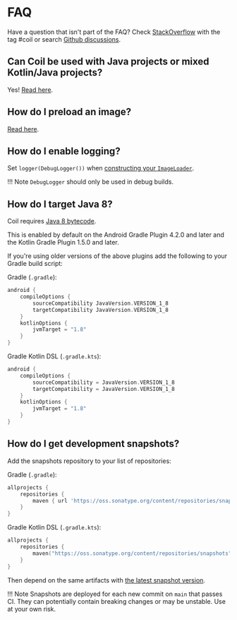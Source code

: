 # FAQ

Have a question that isn't part of the FAQ? Check [StackOverflow](https://stackoverflow.com/questions/tagged/coil) with the tag #coil or search [Github discussions](https://github.com/coil-kt/coil/discussions).

## Can Coil be used with Java projects or mixed Kotlin/Java projects?

Yes! [Read here](java_compatibility.md).

## How do I preload an image?

[Read here](getting_started.md#preloading).

## How do I enable logging?

Set `logger(DebugLogger())` when [constructing your `ImageLoader`](../getting_started/#singleton).

!!! Note
    `DebugLogger` should only be used in debug builds.

## How do I target Java 8?

Coil requires [Java 8 bytecode](https://developer.android.com/studio/write/java8-support).

This is enabled by default on the Android Gradle Plugin 4.2.0 and later and the Kotlin Gradle Plugin 1.5.0 and later.

If you're using older versions of the above plugins add the following to your Gradle build script:

Gradle (`.gradle`):

```groovy
android {
    compileOptions {
        sourceCompatibility JavaVersion.VERSION_1_8
        targetCompatibility JavaVersion.VERSION_1_8
    }
    kotlinOptions {
        jvmTarget = "1.8"
    }
}
```

Gradle Kotlin DSL (`.gradle.kts`):

```kotlin
android {
    compileOptions {
        sourceCompatibility = JavaVersion.VERSION_1_8
        targetCompatibility = JavaVersion.VERSION_1_8
    }
    kotlinOptions {
        jvmTarget = "1.8"
    }
}
```

## How do I get development snapshots?

Add the snapshots repository to your list of repositories:

Gradle (`.gradle`):

```groovy
allprojects {
    repositories {
        maven { url 'https://oss.sonatype.org/content/repositories/snapshots' }
    }
}
```

Gradle Kotlin DSL (`.gradle.kts`):

```kotlin
allprojects {
    repositories {
        maven("https://oss.sonatype.org/content/repositories/snapshots")
    }
}
```

Then depend on the same artifacts with [the latest snapshot version](https://github.com/coil-kt/coil/blob/main/gradle.properties#L19).

!!! Note
    Snapshots are deployed for each new commit on `main` that passes CI. They can potentially contain breaking changes or may be unstable. Use at your own risk.
